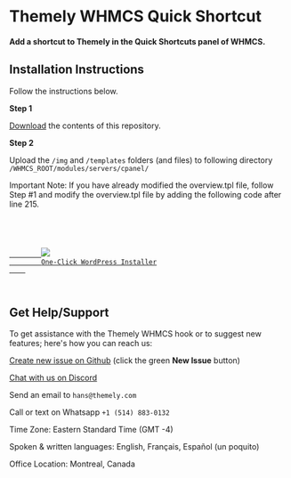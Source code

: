 # Themely WHMCS Quick Shortcut

#### Add a shortcut to Themely in the Quick Shortcuts panel of WHMCS.

## Installation Instructions

Follow the instructions below.

**Step 1**

[Download](https://github.com/ismaelyws/Themely-WHMCS-Quick-Shortcut/archive/master.zip) the contents of this repository.

**Step 2**

Upload the `/img` and `/templates` folders (and files) to following directory `/WHMCS_ROOT/modules/servers/cpanel/`

Important Note: If you have already modified the overview.tpl file, follow Step #1 and modify the overview.tpl file by adding the following code after line 215.

<code>
<!-- THEMELY QUICK SHORTCUT START -->
<div class="col-sm-3 col-xs-6" id="cPanelThemely">
    <a href="clientarea.php?action=productdetails&amp;id={$serviceid}&amp;dosinglesignon=1&amp;app=themely" target="_blank">
        <img src="modules/servers/cpanel/img/wordpress.png" />
        One-Click WordPress Installer
    </a>
</div>
<!-- THEMELY QUICK SHORTCUT END -->
</code>

## Get Help/Support

To get assistance with the Themely WHMCS hook or to suggest new features; here's how you can reach us:

[Create new issue on Github](https://github.com/ismaelyws/themely-whmcs-hook/issues) (click the green **New Issue** button)

[Chat with us on Discord](https://discord.gg/f3m2Pmp)

Send an email to `hans@themely.com`

Call or text on Whatsapp `+1 (514) 883-0132`

Time Zone: Eastern Standard Time (GMT -4)

Spoken & written languages: English, Français, Español (un poquito)

Office Location: Montreal, Canada